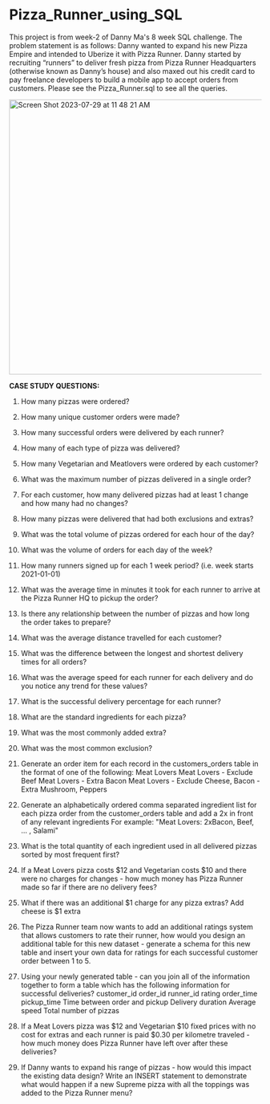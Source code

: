 # Pizza_Runner_using_SQL

This project is from week-2 of Danny Ma's 8 week SQL challenge. The problem statement is as follows: Danny wanted to expand his new Pizza Empire and intended to Uberize it with Pizza Runner. Danny started by recruiting “runners” to deliver fresh pizza from Pizza Runner Headquarters (otherwise known as Danny’s house) and also maxed out his credit card to pay freelance developers to build a mobile app to accept orders from customers. Please see the Pizza_Runner.sql to see all the queries.

<img width="548" alt="Screen Shot 2023-07-29 at 11 48 21 AM" src="https://github.com/mayank8893/Pizza_Runner_using_SQL/assets/69361645/91099f50-a247-4ded-b0da-d95a8e1dafe1">


**CASE STUDY QUESTIONS:**
1. How many pizzas were ordered?
2. How many unique customer orders were made?
3. How many successful orders were delivered by each runner?
4. How many of each type of pizza was delivered?
5. How many Vegetarian and Meatlovers were ordered by each customer?
6. What was the maximum number of pizzas delivered in a single order?
7. For each customer, how many delivered pizzas had at least 1 change and how many had no changes?
8. How many pizzas were delivered that had both exclusions and extras?
9. What was the total volume of pizzas ordered for each hour of the day?
10. What was the volume of orders for each day of the week?

11. How many runners signed up for each 1 week period? (i.e. week starts 2021-01-01)
12. What was the average time in minutes it took for each runner to arrive at the Pizza Runner HQ to pickup the order?
13. Is there any relationship between the number of pizzas and how long the order takes to prepare?
14. What was the average distance travelled for each customer?
15. What was the difference between the longest and shortest delivery times for all orders?
16. What was the average speed for each runner for each delivery and do you notice any trend for these values?
17. What is the successful delivery percentage for each runner?

18. What are the standard ingredients for each pizza?
19. What was the most commonly added extra?
20. What was the most common exclusion?
21. Generate an order item for each record in the customers_orders table in the format of one of the following:
    Meat Lovers
    Meat Lovers - Exclude Beef
    Meat Lovers - Extra Bacon
    Meat Lovers - Exclude Cheese, Bacon - Extra Mushroom, Peppers
22. Generate an alphabetically ordered comma separated ingredient list for each pizza order from the customer_orders table and add a 2x in front of any relevant ingredients
    For example: "Meat Lovers: 2xBacon, Beef, ... , Salami"
23. What is the total quantity of each ingredient used in all delivered pizzas sorted by most frequent first?

24. If a Meat Lovers pizza costs $12 and Vegetarian costs $10 and there were no charges for changes - how much money has Pizza Runner made so far if there are no delivery fees?
25. What if there was an additional $1 charge for any pizza extras?
    Add cheese is $1 extra
26. The Pizza Runner team now wants to add an additional ratings system that allows customers to rate their runner, how would you design an additional table for this new dataset - generate a schema for this new table and insert your own data for ratings for each successful customer order between 1 to 5.
27. Using your newly generated table - can you join all of the information together to form a table which has the following information for successful deliveries?
customer_id
order_id
runner_id
rating
order_time
pickup_time
Time between order and pickup
Delivery duration
Average speed
Total number of pizzas
28. If a Meat Lovers pizza was $12 and Vegetarian $10 fixed prices with no cost for extras and each runner is paid $0.30 per kilometre traveled - how much money does Pizza Runner have left over after these deliveries?

29. If Danny wants to expand his range of pizzas - how would this impact the existing data design? Write an INSERT statement to demonstrate what would happen if a new Supreme pizza with all the toppings was added to the Pizza Runner menu?
